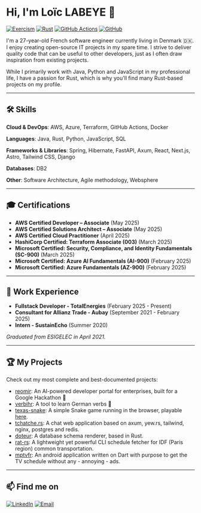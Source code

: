 # Hi, I'm Loïc LABEYE 👋

[![Exercism](https://img.shields.io/badge/Exercism-009CAB?style=for-the-badge&logo=exercism&logoColor=white)](https://exercism.org/profiles/nag763)
[![Rust](https://img.shields.io/badge/rust-%23000000.svg?style=for-the-badge&logo=rust&logoColor=white)](https://github.com/search?q=owner%3Anag763+language%3ARust+&type=code)
[![GitHub Actions](https://img.shields.io/badge/github%20actions-%232671E5.svg?style=for-the-badge&logo=githubactions&logoColor=white)](https://github.com/search?q=owner%3Anag763+.github%2Fworkflows&type=code)
[![GitHub](https://img.shields.io/badge/github-%23121011.svg?style=for-the-badge&logo=github&logoColor=white)](https://github.com/nag763)

I'm a 27-year-old French software engineer currently living in Denmark 🇩🇰. I enjoy creating open-source IT projects in my spare time. I strive to deliver quality code that can be useful to other developers, just as I often draw inspiration from existing projects.

While I primarily work with Java, Python and JavaScript in my professional life, I have a passion for Rust, which is why you'll find many Rust-based projects on my profile.

---

## 🛠️ Skills

**Cloud & DevOps**: AWS, Azure, Terraform, GitHub Actions, Docker

**Languages**: Java, Rust, Python, JavaScript, SQL

**Frameworks & Libraries**: Spring, Hibernate, FastAPI, Axum, React, Next.js, Astro, Tailwind CSS, Django

**Databases**: DB2

**Other**: Software Architecture, Agile methodology, Websphere

---

## 🎓 Certifications

-   **AWS Certified Developer – Associate** (May 2025)
-   **AWS Certified Solutions Architect – Associate** (May 2025)
-   **AWS Certified Cloud Practitioner** (April 2025)
-   **HashiCorp Certified: Terraform Associate (003)** (March 2025)
-   **Microsoft Certified: Security, Compliance, and Identity Fundamentals (SC-900)** (March 2025)
-   **Microsoft Certified: Azure AI Fundamentals (AI-900)** (February 2025)
-   **Microsoft Certified: Azure Fundamentals (AZ-900)** (February 2025)

---

## 💼 Work Experience

-   **Fullstack Developer - TotalEnergies** (February 2025 - Present)
-   **Consultant for Allianz Trade - Aubay** (September 2021 - February 2025)
-   **Intern - SustainEcho** (Summer 2020)

*Graduated from ESIGELEC in April 2021.*

---

## 🏆 My Projects

Check out my most complete and best-documented projects:

*   [reomir](https://github.com/nag763/REOMIR): An AI-powered developer portal for enterprises, built for a Google Hackathon 🚀
*   [verbihr](https://github.com/nag763/verbihr): A tool to learn German verbs 📘
*   [texas-snake](https://github.com/nag763/texas-snake): A simple Snake game running in the browser, playable [here](https://nag763.github.io/texas-snake/).
*   [tchatche.rs](https://github.com/nag763/tchatchers): A chat web application based on axum, yew.rs, tailwind, nginx, postgres and redis.
*   [doteur](https://github.com/nag763/doteur): A database schema renderer, based in Rust.
*   [rat-rs](https://github.com/nag763/rat-rs): A lightweight yet powerful CLI schedule fetcher for IDF (Paris region) common transportation.
*   [mptvfr](https://github.com/nag763/mptvfr): An android application written on Dart with purpose to get the TV schedule without any - annoying - ads.

---

## 📫 Find me on

[![LinkedIn](https://img.shields.io/badge/LinkedIn-0077B5?style=for-the-badge&logo=linkedin&logoColor=white)](https://linked.in/labeyel)
[![Email](https://img.shields.io/badge/ProtonMail-8B89CC?style=for-the-badge&logo=protonmail&logoColor=white)](mailto:loic.labeye.contact@pm.me)
